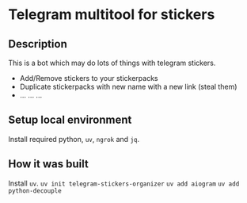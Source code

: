 # Telegram multitool for stickers

## Description

This is a bot which may do lots of things with telegram stickers.

- Add/Remove stickers to your stickerpacks
- Duplicate stickerpacks with new name with a new link (steal them)
- ... ... ...

## Setup local environment

Install required python, `uv`, `ngrok` and `jq`.

## How it was built

Install `uv`.
`uv init telegram-stickers-organizer`
`uv add aiogram`
`uv add python-decouple`
